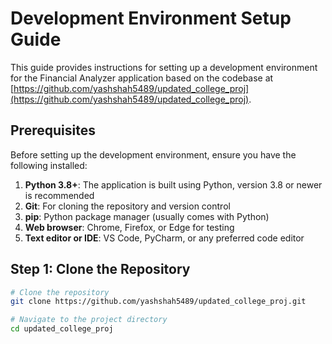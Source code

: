 # Development Environment Setup Guide

This guide provides instructions for setting up a development environment for the Financial Analyzer application based on the codebase at [https://github.com/yashshah5489/updated_college_proj](https://github.com/yashshah5489/updated_college_proj).

## Prerequisites

Before setting up the development environment, ensure you have the following installed:

1. **Python 3.8+**: The application is built using Python, version 3.8 or newer is recommended
2. **Git**: For cloning the repository and version control
3. **pip**: Python package manager (usually comes with Python)
4. **Web browser**: Chrome, Firefox, or Edge for testing
5. **Text editor or IDE**: VS Code, PyCharm, or any preferred code editor

## Step 1: Clone the Repository

```bash
# Clone the repository
git clone https://github.com/yashshah5489/updated_college_proj.git

# Navigate to the project directory
cd updated_college_proj
